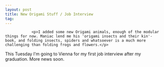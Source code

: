 ```yaml
---
layout: post
title: New Origami Stuff / Job Interview
tag: 
---
```



                <p>I added some new Origami animals, enough of the modular things for now. Maniac lend me his 'origami insects and their kin'-book, and folding insects, spiders and whatsoever is a much more challenging than folding frogs and flowers.</p>
<p>This Tuesday I'm going to Vienna for my first job interview after my graduation. More news soon.</p>
            
